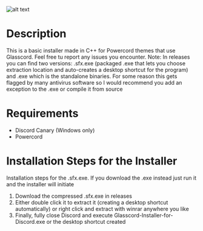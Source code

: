 ![alt text](https://i.imgur.com/WOKvSg3.png)
# Description
This is a basic installer made in C++ for Powercord themes that use Glasscord. Feel free tu report any issues you encounter.  Note: In releases you can find two versions: .sfx.exe (packaged .exe that lets you choose extraction location and auto-creates a desktop shortcut for the program) and .exe which is the standalone binaries. For some reason this gets flagged by many antivirus software so I would recommend you add an exception to the .exe or compile it from source
# Requirements
* Discord Canary (Windows only)
* Powercord

# Installation Steps for the Installer
Installation steps for the .sfx.exe. If you download the .exe instead just run it and the installer will initiate
1. Download the compressed .sfx.exe in releases
2. Either double click it to extract it (creating a desktop shortcut automatically) or right click and extract with winrar anywhere you like
3. Finally, fully close Discord and execute Glasscord-Installer-for-Discord.exe or the desktop shortcut created
